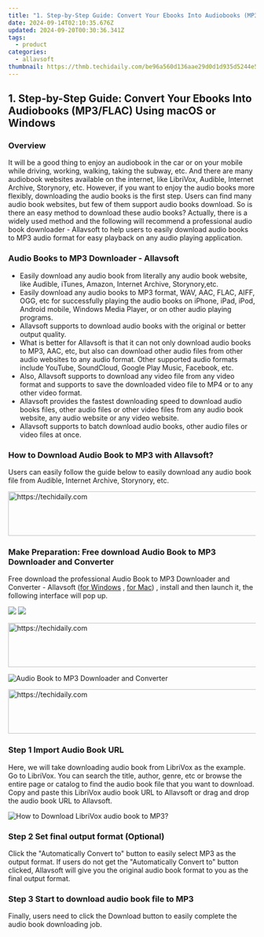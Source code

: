 ```yaml
---
title: "1. Step-by-Step Guide: Convert Your Ebooks Into Audiobooks (MP3/FLAC) Using macOS or Windows"
date: 2024-09-14T02:10:35.676Z
updated: 2024-09-20T00:30:36.341Z
tags:
  - product
categories:
  - allavsoft
thumbnail: https://thmb.techidaily.com/be96a560d136aae29d0d1d935d5244e5292b9067e58872c0b73ef94229888129.jpg
---
```


## 1. Step-by-Step Guide: Convert Your Ebooks Into Audiobooks (MP3/FLAC) Using macOS or Windows

### Overview

It will be a good thing to enjoy an audiobook in the car or on your mobile while driving, working, walking, taking the subway, etc. And there are many audiobook websites available on the internet, like LibriVox, Audible, Internet Archive, Storynory, etc. However, if you want to enjoy the audio books more flexibly, downloading the audio books is the first step. Users can find many audio book websites, but few of them support audio books download. So is there an easy method to download these audio books? Actually, there is a widely used method and the following will recommend a professional audio book downloader - Allavsoft to help users to easily download audio books to MP3 audio format for easy playback on any audio playing application.

### Audio Books to MP3 Downloader - Allavsoft

* Easily download any audio book from literally any audio book website, like Audible, iTunes, Amazon, Internet Archive, Storynory,etc.
* Easily download any audio books to MP3 format, WAV, AAC, FLAC, AIFF, OGG, etc for successfully playing the audio books on iPhone, iPad, iPod, Android mobile, Windows Media Player, or on other audio playing programs.
* Allavsoft supports to download audio books with the original or better output quality.
* What is better for Allavsoft is that it can not only download audio books to MP3, AAC, etc, but also can download other audio files from other audio websites to any audio format. Other supported audio formats include YouTube, SoundCloud, Google Play Music, Facebook, etc.
* Also, Allavsoft supports to download any video file from any video format and supports to save the downloaded video file to MP4 or to any other video format.
* Allavsoft provides the fastest downloading speed to download audio books files, other audio files or other video files from any audio book website, any audio website or any video website.
* Allavsoft supports to batch download audio books, other audio files or video files at once.

### How to Download Audio Book to MP3 with Allavsoft?

Users can easily follow the guide below to easily download any audio book file from Audible, Internet Archive, Storynory, etc.

<!-- affiliate ads begin -->
<a href="https://appsumo.8odi.net/c/5597632/2118312/7443" target="_top" id="2118312">
  <img src="//a.impactradius-go.com/display-ad/7443-2118312" border="0" alt="https://techidaily.com" width="728" height="90"/>
</a>
<img height="0" width="0" src="https://appsumo.8odi.net/i/5597632/2118312/7443" style="position:absolute;visibility:hidden;" border="0" />
<!-- affiliate ads end -->

### Make Preparation: Free download Audio Book to MP3 Downloader and Converter

Free download the professional Audio Book to MP3 Downloader and Converter - Allavsoft ([for Windows](https://tools.techidaily.com/allavsoft/products/) , [for Mac](https://tools.techidaily.com/allavsoft/products/)) , install and then launch it, the following interface will pop up.

[![](https://www.allavsoft.com/how-to/../images/how-to/free-download-win.jpg)](https://tools.techidaily.com/allavsoft/products/) [![](https://www.allavsoft.com/how-to/../images/how-to/free-download-mac.jpg)](https://tools.techidaily.com/allavsoft/products/)

<!-- affiliate ads begin -->
<a href="https://ephamedtechinc.pxf.io/c/5597632/2145009/26400" target="_top" id="2145009">
  <img src="//a.impactradius-go.com/display-ad/26400-2145009" border="0" alt="https://techidaily.com" width="728" height="90"/>
</a>
<img height="0" width="0" src="https://ephamedtechinc.pxf.io/i/5597632/2145009/26400" style="position:absolute;visibility:hidden;" border="0" />
<!-- affiliate ads end -->

![Audio Book to MP3 Downloader and Converter](https://www.allavsoft.com/how-to/../images/allavsoft/screen-shot-600.jpg)

<!-- affiliate ads begin -->
<a href="https://aligracehair.sjv.io/c/5597632/1902324/19272" target="_top" id="1902324">
  <img src="//a.impactradius-go.com/display-ad/19272-1902324" border="0" alt="https://techidaily.com" width="728" height="90"/>
</a>
<img height="0" width="0" src="https://aligracehair.sjv.io/i/5597632/1902324/19272" style="position:absolute;visibility:hidden;" border="0" />
<!-- affiliate ads end -->

### Step 1 Import Audio Book URL

Here, we will take downloading audio book from LibriVox as the example. Go to LibriVox. You can search the title, author, genre, etc or browse the entire page or catalog to find the audio book file that you want to download. Copy and paste this LibriVox audio book URL to Allavsoft or drag and drop the audio book URL to Allavsoft.

![How to Download LibriVox audio book to MP3?](https://www.allavsoft.com/how-to/../images/how-to/download-rtmp-video/download-rtmp-video.jpg)

### Step 2 Set final output format (Optional)

Click the "Automatically Convert to" button to easily select MP3 as the output format. If users do not get the "Automatically Convert to" button clicked, Allavsoft will give you the original audio book format to you as the final output format.

### Step 3 Start to download audio book file to MP3

Finally, users need to click the Download button to easily complete the audio book downloading job.

<ins class="adsbygoogle"
     style="display:block"
     data-ad-format="autorelaxed"
     data-ad-client="ca-pub-7571918770474297"
     data-ad-slot="1223367746"></ins>

<ins class="adsbygoogle"
     style="display:block"
     data-ad-client="ca-pub-7571918770474297"
     data-ad-slot="8358498916"
     data-ad-format="auto"
     data-full-width-responsive="true"></ins>
